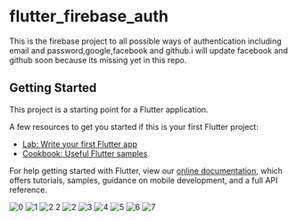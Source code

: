 # flutter_firebase_auth

This is the firebase project to all possible ways of authentication including email and password,google,facebook and github.i will update facebook and github soon because its missing yet in this repo.

## Getting Started

This project is a starting point for a Flutter application.

A few resources to get you started if this is your first Flutter project:

- [Lab: Write your first Flutter app](https://flutter.dev/docs/get-started/codelab)
- [Cookbook: Useful Flutter samples](https://flutter.dev/docs/cookbook)

For help getting started with Flutter, view our
[online documentation](https://flutter.dev/docs), which offers tutorials,
samples, guidance on mobile development, and a full API reference.

![0](https://user-images.githubusercontent.com/54174389/144756672-a5b5f75e-33e3-453b-8638-028cbf94cd7e.png)
![1](https://user-images.githubusercontent.com/54174389/144756677-1c5022da-ada5-44a0-a1f8-de3bf25ad5e9.png)
![2 2](https://user-images.githubusercontent.com/54174389/144756678-97f484cd-1941-4e4a-b7e6-c598e3a591a6.png)
![2](https://user-images.githubusercontent.com/54174389/144756679-7559ff3c-d082-4980-9e6f-caac79a13e50.png)
![3](https://user-images.githubusercontent.com/54174389/144756681-01202370-bd05-4a04-9d09-9da084371bff.png)
![4](https://user-images.githubusercontent.com/54174389/144756683-3e2a9c81-7a01-4072-98f1-4974d0695a82.png)
![5](https://user-images.githubusercontent.com/54174389/144756684-89a3fcec-3e06-4ab6-8de8-1f3a13fffe91.png)
![6](https://user-images.githubusercontent.com/54174389/144756686-8e157f36-6585-4cfe-bb40-35a5ce919739.png)
![7](https://user-images.githubusercontent.com/54174389/144756687-b5585b36-8b11-4e80-9511-0a9302d02570.png)

